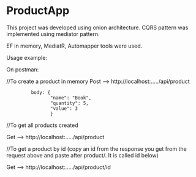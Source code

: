 # ProductApp

This project was developed using onion architecture. CQRS pattern was implemented using mediator pattern.

EF in memory, MediatR, Automapper tools were used.

Usage example:

On postman:

//To create a product in memory
Post   -->   http://localhost:...../api/product

             body: {
                    "name": "Book",
                    "quantity": 5,
                    "value": 3
                    }
                    
                    
                    
//To get all products created    

Get  --> http://localhost:...../api/product



//To get a product by id (copy an id from the response you get from the request above and paste after product/. It is called id below)

Get  --> http://localhost:...../api/product/id
